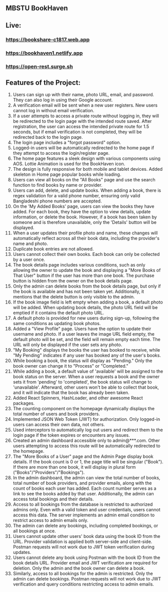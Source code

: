 ## MBSTU BookHaven

## Live:

### https://bookshare-c1817.web.app

### https://bookhaven1.netlify.app

### https://open-rest.surge.sh

## Features of the Project:

1. Users can sign up with their name, photo URL, email, and password. They can also log in using their Google account.
2. A verification email will be sent when a new user registers. New users cannot log in without email verification.
3. If a user attempts to access a private route without logging in, they will be redirected to the login page with the intended route saved. After registration, the user can access the intended private route for 1.5 seconds, but if email verification is not completed, they will be redirected back to the login page.
4. The login page includes a "forgot password" option.
5. Logged-in users will be automatically redirected to the home page if they attempt to access the login/register page.
6. The home page features a sleek design with various components using AOS. Lottie Animation is used for the BookHaven icon.
7. The design is fully responsive for both mobile and tablet devices. Added skeleton in Home page popular books while loading.
8. Users can view all books on the "All Books" page and use the search function to find books by name or provider.
9. Users can add, delete, and update books. When adding a book, there is regex validation for a valid phone number, ensuring only valid Bangladeshi phone numbers are accepted.
10. On the 'My Added Books' page, users can view the books they have added. For each book, they have the option to view details, update information, or delete the book. However, if a book has been taken by someone and is therefore unavailable, only the 'Details' button will be displayed.
11. When a user updates their profile photo and name, these changes will automatically reflect across all their book data, including the provider's name and photo.
12. Duplicate book entries are not allowed.
13. Users cannot collect their own books. Each book can only be collected by a user once.
14. The book details page includes various conditions, such as only allowing the owner to update the book and displaying a "More Books of That User" button if the user has more than one book. The purchase button is hidden from the owner on the book details page.
15. Only the admin can delete books from the book details page, but only if the book is available and has not been taken yet. Additionally, it mentions that the delete button is only visible to the admin.
16. If the book image field is left empty when adding a book, a default photo will be added. When updating book details, the photo URL field will be emptied if it contains the default photo URL.
17. A default photo is provided for new users during sign-up, following the same conditions as updating book photos.
18. Added a "View Profile" page. Users have the option to update their username and photo. If a user leaves the image URL field empty, the default photo will be set, and the field will remain empty each time. The URL will only be displayed if the user sets any photo.
19. "My Booking" displays the books the user has booked to receive, while "My Pending" indicates if any user has booked any of the user's books.
20. While booking a book, the status will display as "Pending." Only the book owner can change it to "Process" or "Completed."
21. While adding a book, a default value of 'available' will be assigned to the book status on the server. When a user requests a book and the owner sets it from 'pending' to 'completed', the book status will change to 'unavailable'. Afterward, other users won't be able to collect that book, and it will indicate that the book has already been taken.
22. Added React Spinners, HashLoader, and other awesome React packages.
23. The counting component on the homepage dynamically displays the total number of users and book providers.
24. Implemented JSON Web Token (JWT) for authorization. Only logged-in users can access their own data, not others.
25. Used interceptors to automatically log out users and redirect them to the login page if the token expires or encounters any issues.
26. Created an admin dashboard accessible only to admin@\*\*\*.com. Other users attempting to access this route will be automatically redirected to the homepage.
27. The "More Books of a User" page and the Admin Page display book details. If the book count is 0 or 1, the page title will be singular ("Book"). If there are more than one book, it will display in plural form ("Books"/"Providers"/"Bookings").
28. In the admin dashboard, the admin can view the total number of books, total number of book providers, and provider emails, along with the count of books each user has added. Each count number serves as a link to see the books added by that user. Additionally, the admin can access total bookings and their details.
29. Access to all bookings from the database is restricted to authorized admins only. Even with a valid token and user credentials, users cannot access this data. The server implements an admin email condition to restrict access to admin emails only.
30. The admin can delete any bookings, including completed bookings, or all bookings at once.
31. Users cannot update other users' book data using the book ID from the URL. Provider validation is applied both server-side and client-side. Postman requests will not work due to JWT token verification during updates.
32. Users cannot delete any book using Postman with the book ID from the book details URL. Provider email and JWT verification are required for deletion. Only the admin and the book owner can delete a book.
33. Similarly, access to all bookings for the admin is restricted. Only the admin can delete bookings. Postman requests will not work due to JWT verification and query conditions restricting access to admin emails.
